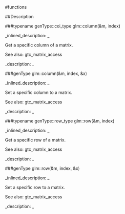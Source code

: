 #functions


<!--
_visible: True_
_advanced: False_
-->

##Description





<!----------------------------------------------------------------------------->

###typename genType::col_type glm::column(&m, index)

<!--
_syntax: glm::column(&m, index)_
_name: glm::column_
_returns: typename genType::col_type_
_returns_description: _
_parameters: const genType &m, glm::length_t index_
_version_started: 0.10.0_
_version_deprecated: _
_summary: _
_constant: False_
_static: False_
_visible: True_
_advanced: False_
-->

_inlined_description: _

Get a specific column of a matrix.

See also: gtc_matrix_access





_description: _







<!----------------------------------------------------------------------------->

###genType glm::column(&m, index, &x)

<!--
_syntax: glm::column(&m, index, &x)_
_name: glm::column_
_returns: genType_
_returns_description: _
_parameters: const genType &m, glm::length_t index, const typename genType::col_type &x_
_version_started: 0.10.0_
_version_deprecated: _
_summary: _
_constant: False_
_static: False_
_visible: True_
_advanced: False_
-->

_inlined_description: _

Set a specific column to a matrix.

See also: gtc_matrix_access





_description: _







<!----------------------------------------------------------------------------->

###typename genType::row_type glm::row(&m, index)

<!--
_syntax: glm::row(&m, index)_
_name: glm::row_
_returns: typename genType::row_type_
_returns_description: _
_parameters: const genType &m, glm::length_t index_
_version_started: 0.10.0_
_version_deprecated: _
_summary: _
_constant: False_
_static: False_
_visible: True_
_advanced: False_
-->

_inlined_description: _

Get a specific row of a matrix.

See also: gtc_matrix_access





_description: _







<!----------------------------------------------------------------------------->

###genType glm::row(&m, index, &x)

<!--
_syntax: glm::row(&m, index, &x)_
_name: glm::row_
_returns: genType_
_returns_description: _
_parameters: const genType &m, glm::length_t index, const typename genType::row_type &x_
_version_started: 0.10.0_
_version_deprecated: _
_summary: _
_constant: False_
_static: False_
_visible: True_
_advanced: False_
-->

_inlined_description: _

Set a specific row to a matrix.

See also: gtc_matrix_access





_description: _







<!----------------------------------------------------------------------------->

